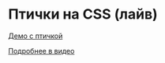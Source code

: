 # Птички на CSS (лайв)

[Демо с птичкой](https://pepelsbey.github.io/playground/css-birds/)

[Подробнее в видео](https://youtu.be/ZhWdhMpJ8bs)
